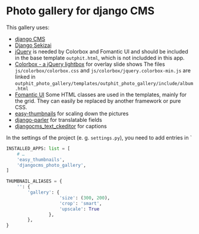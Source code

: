 # Photo gallery for django CMS

This gallery uses:

* [django CMS](https://www.django-cms.org/)
* [Django Sekizai](https://github.com/django-cms/django-sekizai)
* [jQuery](https://jquery.com/) is needed by Colorbox and Fomantic UI and should be included in the 
  base template `outphit.html`, which is not includded in this app.
* [Colorbox - a jQuery lightbox](https://www.jacklmoore.com/colorbox/) for overlay slide shows
  The files `js/colorbox/colorbox.css` and `js/colorbox/jquery.colorbox-min.js` are linked in
  `outphit_photo_gallery/templates/outphit_photo_gallery/include/album.html`
* [Fomantic UI](https://fomantic-ui.com/) Some HTML classes are used in the
  templates, mainly for the grid. They can easily be replaced by another framework or pure CSS.
* [easy-thumbnails](https://github.com/SmileyChris/easy-thumbnails) for scaling down the pictures
* [django-parler](https://github.com/django-parler/django-parler) for translatable fields
* [djangocms_text_ckeditor](https://github.com/django-cms/djangocms-text-ckeditor) for captions

In the settings of the project (e. g. `settings.py`), you need to add entries in ` 

```python
INSTALLED_APPS: list = [
    # …
    'easy_thumbnails',
    'djangocms_photo_gallery',
]

THUMBNAIL_ALIASES = {
    '': {
        'gallery': {
                    'size': (300, 200),
                    'crop': 'smart',
                    'upscale': True
                },
        },
}


```